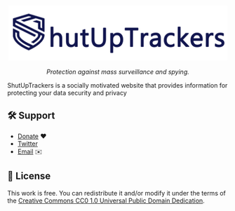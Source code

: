 <div align="center">
<a href="https://shutuptrackers.com">
        <img src="img/logo_png.png" width="500px" alt="ShutUpTrackers" />
</a>
<p>
        <em>Protection against mass surveillance and spying.</em>
</p>
</div>

ShutUpTrackers is a socially motivated website that provides information for protecting your data security and privacy  
## 🛠️ Support  
 - [Donate](https://shutuptrackers.com/donate.php) ❤️  
 - [Twitter](https://twitter.com/TrackersUp)  
 - [Email](mailto:shutuptrackers@protonmail.com) ✉️  

## 📝 License
This work is free. You can redistribute it and/or modify it under the terms of the [Creative Commons CC0 1.0 Universal Public Domain Dedication](https://github.com/0xx66/ShutUpTrackers/blob/master/LICENCE.txt).
